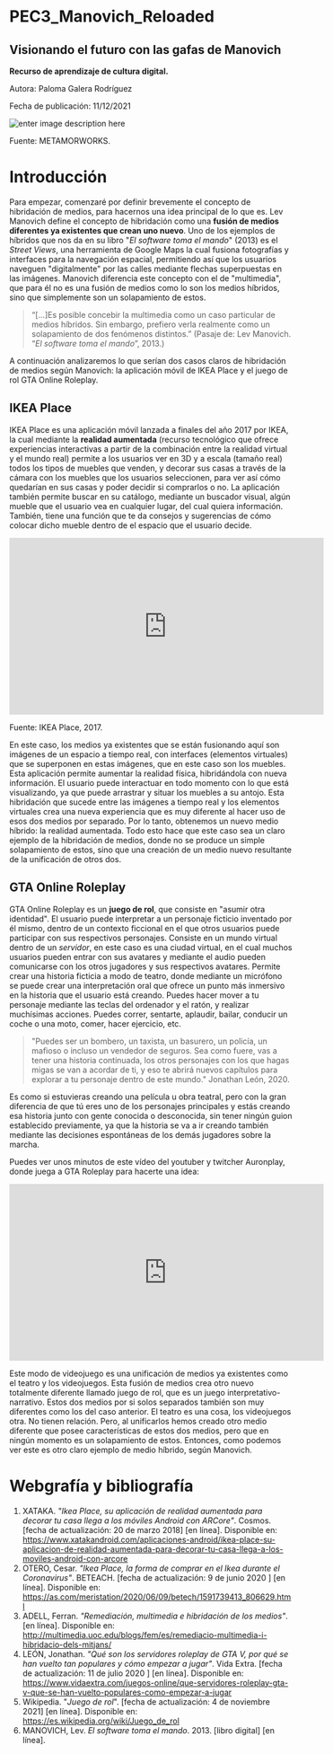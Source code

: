 # PEC3_Manovich_Reloaded
## Visionando el futuro con las gafas de Manovich
**Recurso de aprendizaje de cultura digital.**

Autora: Paloma Galera Rodríguez

Fecha de publicación: 11/12/2021

![enter image description here](https://img.huffingtonpost.com/asset/5ebacf053000001d19155da4.jpeg?ops=scalefit_630_noupscale)

Fuente: METAMORWORKS.

# Introducción

Para empezar, comenzaré por definir brevemente el concepto de hibridación de medios, para hacernos una idea principal de lo que es.
Lev Manovich define el concepto de hibridación como una **fusión de medios diferentes ya existentes que crean uno nuevo**. Uno de los ejemplos de híbridos que nos da en su libro "*El software toma el mando*" (2013) es el *Street Views*, una herramienta de Google Maps la cual fusiona fotografías y interfaces para la navegación espacial, permitiendo así que los usuarios naveguen "digitalmente" por las calles mediante flechas superpuestas en las imágenes.
Manovich diferencia este concepto con el de "multimedia", que para él no es una fusión de medios como lo son los medios híbridos, sino que simplemente son un solapamiento de estos. 
> “[…]Es posible concebir la multimedia como un caso particular de medios híbridos. Sin embargo, prefiero verla realmente como un solapamiento de dos fenómenos distintos.” (Pasaje de: Lev Manovich. “_El software toma el mando_”, 2013.)

A continuación analizaremos lo que serían dos casos claros de hibridación de medios según Manovich: la aplicación móvil de IKEA Place y el juego de rol GTA Online Roleplay.


## IKEA Place

IKEA Place es una aplicación móvil lanzada a finales del año 2017 por IKEA, la cual mediante la **realidad aumentada** (recurso tecnológico que ofrece experiencias interactivas a partir de la combinación entre la realidad virtual y el mundo real) permite a los usuarios ver en 3D y a escala (tamaño real) todos los tipos de muebles que venden, y decorar sus casas a través de la cámara con los muebles que los usuarios seleccionen, para ver así cómo quedarían en sus casas y poder decidir si comprarlos o no. 
La aplicación también permite buscar en su catálogo, mediante un buscador visual, algún mueble que el usuario vea en cualquier lugar, del cual quiera información.
También, tiene una función que te da consejos y sugerencias de cómo colocar dicho mueble dentro de el espacio que el usuario decide.
<iframe width="560" height="315" src="https://www.youtube.com/embed/nHKkh5pENCw" title="YouTube video player" frameborder="0" allow="accelerometer; autoplay; clipboard-write; encrypted-media; gyroscope; picture-in-picture" allowfullscreen></iframe>

Fuente: IKEA Place, 2017.

En este caso, los medios ya existentes que se están fusionando aquí son imágenes de un espacio a tiempo real, con interfaces (elementos virtuales) que se superponen en estas imágenes, que en este caso son los muebles. Esta aplicación permite aumentar la realidad física, hibridándola con nueva información. El usuario puede interactuar en todo momento con lo que está visualizando, ya que puede arrastrar y situar los muebles a su antojo. 
Esta hibridación que sucede entre las imágenes a tiempo real y los elementos virtuales crea una nueva experiencia que es muy diferente al hacer uso de esos dos medios por separado. Por lo tanto, obtenemos un nuevo medio híbrido: la realidad aumentada.
Todo esto hace que este caso sea un claro ejemplo de la hibridación de medios, donde no se produce un simple solapamiento de estos, sino que una creación de un medio nuevo resultante de la unificación de otros dos.

## GTA Online Roleplay

GTA Online Roleplay es un **juego de rol**, que consiste en "asumir otra identidad". El usuario puede interpretar a un personaje ficticio inventado por él mismo, dentro de un contexto ficcional en el que otros usuarios puede participar con sus respectivos personajes. Consiste en un mundo virtual dentro de un *servidor*, en este caso es una ciudad virtual, en el cual muchos usuarios pueden entrar con sus avatares y mediante el audio pueden comunicarse con los otros jugadores y sus respectivos avatares. Permite crear una historia ficticia a modo de teatro, donde mediante un micrófono se puede crear una interpretación oral que ofrece un punto más inmersivo en la historia que el usuario está creando. Puedes hacer mover a tu personaje mediante las teclas del ordenador y el ratón, y realizar muchísimas acciones. Puedes correr, sentarte, aplaudir, bailar, conducir un coche o una moto, comer, hacer ejercicio, etc. 

> "Puedes ser un bombero, un taxista, un basurero, un policía, un mafioso o incluso un vendedor de seguros. Sea como fuere, vas a tener una historia continuada, los otros personajes con los que hagas migas se van a acordar de ti, y eso te abrirá nuevos capítulos para explorar a tu personaje dentro de este mundo." Jonathan León, 2020.

Es como si estuvieras creando una película u obra teatral, pero con la gran diferencia de que tú eres uno de los personajes principales y estás creando esa historia junto con gente conocida o desconocida, sin tener ningún guion establecido previamente, ya que la historia se va a ir creando también mediante las decisiones espontáneas de los demás jugadores sobre la marcha.

Puedes ver unos minutos de este vídeo del youtuber y twitcher Auronplay, donde juega a GTA Roleplay para hacerte una  idea:
<iframe width="560" height="315" src="https://www.youtube.com/embed/pptbmSNOpt4?start=3289" title="YouTube video player" frameborder="0" allow="accelerometer; autoplay; clipboard-write; encrypted-media; gyroscope; picture-in-picture" allowfullscreen></iframe>

Este modo de videojuego es una unificación de medios ya existentes como el teatro y los videojuegos. Esta fusión de medios crea otro nuevo totalmente diferente llamado juego de rol, que es un juego interpretativo-narrativo. Estos dos medios por si solos separados también son muy diferentes como los del caso anterior. El teatro es una cosa, los videojuegos otra. No tienen relación. Pero, al unificarlos hemos creado otro medio diferente que posee características de estos dos medios, pero que en ningún momento es un solapamiento de estos.
Entonces, como podemos ver este es otro claro ejemplo de medio híbrido, según Manovich.


# Webgrafía y bibliografía

 1. XATAKA. *"Ikea Place, su aplicación de realidad aumentada para decorar tu casa llega a los móviles Android con ARCore"*. Cosmos. [fecha de actualización:  20 de marzo 2018] [en línea]. Disponible en: https://www.xatakandroid.com/aplicaciones-android/ikea-place-su-aplicacion-de-realidad-aumentada-para-decorar-tu-casa-llega-a-los-moviles-android-con-arcore
 2. OTERO, Cesar. *"Ikea Place, la forma de comprar en el Ikea durante el Coronavirus"*. BETEACH. [fecha de actualización: 9 de junio 2020 ] [en línea]. Disponible en: https://as.com/meristation/2020/06/09/betech/1591739413_806629.html
 3. ADELL, Ferran. *"Remediación, multimedia e hibridación de los medios"*. [en línea]. Disponible en: http://multimedia.uoc.edu/blogs/fem/es/remediacio-multimedia-i-hibridacio-dels-mitjans/
 4. LEÓN, Jonathan. *"Qué son los servidores roleplay de GTA V, por qué se han vuelto tan populares y cómo empezar a jugar"*.  Vida Extra. [fecha de actualización: 11 de julio 2020 ] [en línea]. Disponible en: https://www.vidaextra.com/juegos-online/que-servidores-roleplay-gta-v-que-se-han-vuelto-populares-como-empezar-a-jugar
 5. Wikipedia. "*Juego de rol*". [fecha de actualización: 4 de noviembre 2021] [en línea]. Disponible en: https://es.wikipedia.org/wiki/Juego_de_rol
 6. MANOVICH, Lev. *El software toma el mando*. 2013. [libro digital] [en línea].
